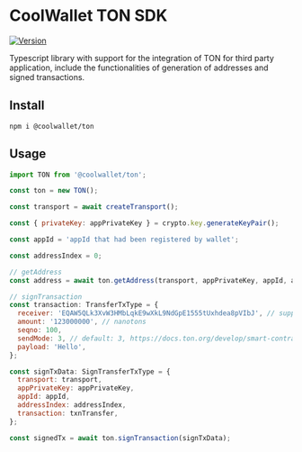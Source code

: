 # CoolWallet TON SDK

[![Version](https://img.shields.io/npm/v/@coolwallet/ton)](https://www.npmjs.com/package/@coolwallet/ton)

Typescript library with support for the integration of TON for third party application, include the functionalities of generation of addresses and signed transactions.

## Install

```shell
npm i @coolwallet/ton
```

## Usage

```javascript
import TON from '@coolwallet/ton';

const ton = new TON();

const transport = await createTransport();

const { privateKey: appPrivateKey } = crypto.key.generateKeyPair();

const appId = 'appId that had been registered by wallet';

const addressIndex = 0;

// getAddress
const address = await ton.getAddress(transport, appPrivateKey, appId, addressIndex);

// signTransaction
const transaction: TransferTxType = {
  receiver: 'EQAW5QLk3XvW3HMbLqkE9wXkL9NdGpE1555tUxhdea8pVIbJ', // support HEX, Bounceable, Non-Bounceable
  amount: '123000000', // nanotons
  seqno: 100,
  sendMode: 3, // default: 3, https://docs.ton.org/develop/smart-contracts/messages#message-modes
  payload: 'Hello',
};

const signTxData: SignTransferTxType = {
  transport: transport,
  appPrivateKey: appPrivateKey,
  appId: appId,
  addressIndex: addressIndex,
  transaction: txnTransfer,
};

const signedTx = await ton.signTransaction(signTxData);
```
